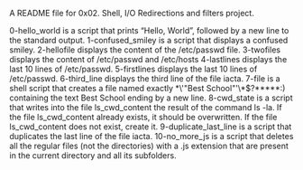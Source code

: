 A README file for 0x02. Shell, I/O Redirections and filters project.

0-hello_world is a script that prints “Hello, World”, followed by a new line to the standard output.
1-confused_smiley is a script that displays a confused smiley.
2-hellofile displays the content of the /etc/passwd file.
3-twofiles displays the content of /etc/passwd and /etc/hosts
4-lastlines displays the last 10 lines of /etc/passwd.
5-firstlines displays the last 10 lines of /etc/passwd.
6-third_line displays the third line of the file iacta.
7-file is a shell script that creates a file named exactly \*\\'"Best School"\'\\*$\?\*\*\*\*\*:) containing the text Best School ending by a new line.
8-cwd_state is a script that writes into the file ls_cwd_content the result of the command ls -la. If the file ls_cwd_content already exists, it should be overwritten. If the file ls_cwd_content does not exist, create it.
9-duplicate_last_line is  a script that duplicates the last line of the file iacta.
10-no_more_js is a script that deletes all the regular files (not the directories) with a .js extension that are present in the current directory and all its subfolders.

